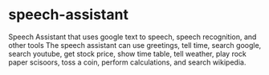 # speech-assistant
Speech Assistant that uses google text to speech, speech recognition, and other tools 
The speech assistant can use greetings, tell time, search google, search youtube, get stock price, show time table, tell weather, play rock paper scisoors, toss a coin, perform calculations, and search wikipedia. 
